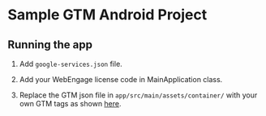 # Sample GTM Android Project

## Running the app

1. Add `google-services.json` file.

2. Add your WebEngage license code in MainApplication class.

3. Replace the GTM json file in `app/src/main/assets/container/` with your own GTM tags as shown [here](https://docs.webengage.com/docs/gtm-android).
